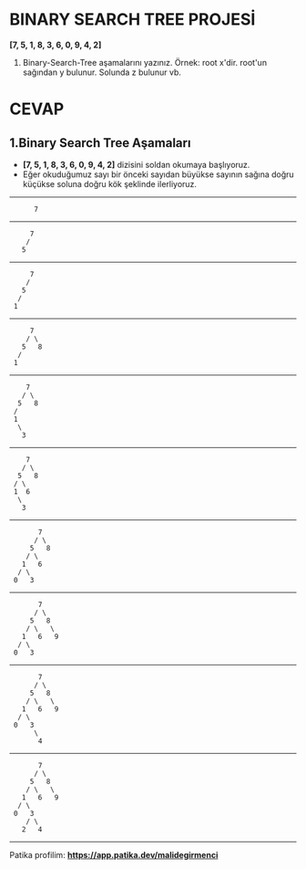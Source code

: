 # BINARY SEARCH TREE PROJESİ
**[7, 5, 1, 8, 3, 6, 0, 9, 4, 2]**

1. Binary-Search-Tree aşamalarını yazınız.
Örnek: root x'dir. root'un sağından y bulunur. Solunda z bulunur vb.
# CEVAP
## 1.Binary Search Tree Aşamaları
- **[7, 5, 1, 8, 3, 6, 0, 9, 4, 2]** dizisini soldan okumaya başlıyoruz.
- Eğer okuduğumuz sayı bir önceki sayıdan büyükse sayının sağına doğru küçükse soluna doğru kök şeklinde ilerliyoruz.
---

          7
---

         7
        /
       5
---       
         7
        /
       5
      /
     1  
---
         7
        / \
       5   8
      /
     1
---
        7
       / \
      5   8
     / 
     1  
      \
       3
---
        7
       / \
      5   8
     / \
     1  6
      \
       3
---
           7
          / \
         5   8
        / \
       1   6
      / \
     0   3
---
           7
          / \
         5   8
        / \   \
       1   6   9
      / \
     0   3
---
           7
          / \
         5   8
        / \   \
       1   6   9
      / \
     0   3
          \
           4          
--- 
           7
          / \
         5   8
        / \   \
       1   6   9
      / \
     0   3
        / \
       2   4  
---

Patika profilim: **https://app.patika.dev/malidegirmenci**